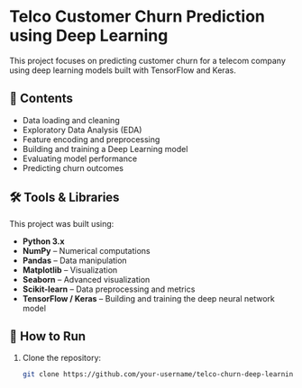 # Telco Customer Churn Prediction using Deep Learning

This project focuses on predicting customer churn for a telecom company using deep learning models built with TensorFlow and Keras.

## 📂 Contents
- Data loading and cleaning
- Exploratory Data Analysis (EDA)
- Feature encoding and preprocessing
- Building and training a Deep Learning model
- Evaluating model performance
- Predicting churn outcomes

## 🛠️ Tools & Libraries
This project was built using:
- **Python 3.x**
- **NumPy** – Numerical computations
- **Pandas** – Data manipulation
- **Matplotlib** – Visualization
- **Seaborn** – Advanced visualization
- **Scikit-learn** – Data preprocessing and metrics
- **TensorFlow / Keras** – Building and training the deep neural network model

## 🚀 How to Run
1. Clone the repository:
   ```bash
   git clone https://github.com/your-username/telco-churn-deep-learning.git
